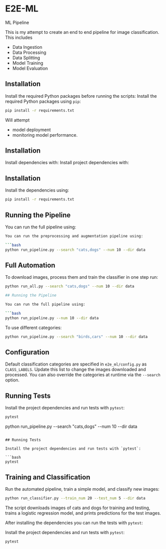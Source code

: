 # E2E-ML
ML Pipeline

This is my attempt to create an end to end pipeline for image classification. This includes
- Data Ingestion
- Data Processing
- Data Splitting
- Model Training
- Model Evaluation

## Installation

Install the required Python packages before running the scripts:
Install the required Python packages using `pip`:

```bash
pip install -r requirements.txt
```

Will attempt
- model deployment
- monitoring model performance.

## Installation

Install dependencies with:
Install project dependencies with:

## Installation

Install the dependencies using:

```bash
pip install -r requirements.txt
```

## Running the Pipeline

You can run the full pipeline using:

```bash
You can run the preprocessing and augmentation pipeline using:

```bash
python run_pipeline.py --search "cats,dogs" --num 10 --dir data
```

## Full Automation

To download images, process them and train the classifier in one step run:

```bash
python run_all.py --search "cats,dogs" --num 10 --dir data

## Running the Pipeline

You can run the full pipeline using:

```bash
python run_pipeline.py --num 10 --dir data
```
To use different categories:
```bash
python run_pipeline.py --search "birds,cars" --num 10 --dir data
```

## Configuration

Default classification categories are specified in `e2e_ml/config.py` as
`CLASS_LABELS`. Update this list to change the images downloaded and processed.
You can also override the categories at runtime via the `--search` option.

## Running Tests

Install the project dependencies and run tests with `pytest`:

```bash
pytest
```
python run_pipeline.py --search "cats,dogs" --num 10 --dir data
```

## Running Tests

Install the project dependencies and run tests with `pytest`:

```bash
pytest
```

## Training and Classification

Run the automated pipeline, train a simple model, and classify new images:

```bash
python run_classifier.py --train_num 20 --test_num 5 --dir data
```

The script downloads images of cats and dogs for training and testing, trains a
logistic regression model, and prints predictions for the test images.


After installing the dependencies you can run the tests with `pytest`:

Install the project dependencies and run tests with `pytest`:


```bash
pytest
```
